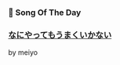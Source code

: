 ### 🎵 Song Of The Day

### [なにやってもうまくいかない](https://open.spotify.com/track/2ILz4eU7UCTv0Wup7F5lVt)

by meiyo
